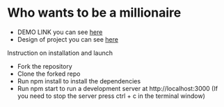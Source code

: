 # Who wants to be a millionaire

 - DEMO LINK you can see [here](https://suessophie.github.io/millionaire/)
 - Design of project you can see [here](https://www.figma.com/file/tIZEZn2HTAeSDQRzoOzvXE/Front-end-test%2C-Headway?node-id=0%3A1)

Instruction on installation and launch

 - Fork the repository
 - Clone the forked repo
 - Run npm install to install the dependencies
 - Run npm start to run a development server at http://localhost:3000 (If you need to stop the server press ctrl + c in the terminal window)
 
